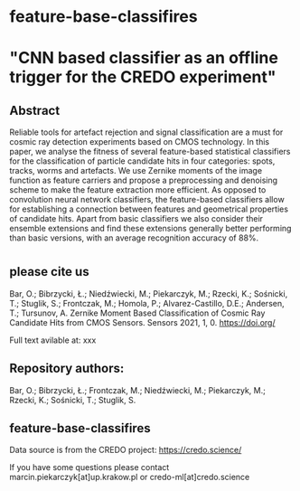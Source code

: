 # feature-base-classifires




# "CNN based classifier as an offline trigger for the CREDO experiment"

## Abstract 
Reliable tools for artefact rejection and signal classification are a must for cosmic ray detection experiments based on CMOS technology. In this paper, we analyse the fitness of several feature-based statistical classifiers for the classification of particle candidate hits in four categories: spots, tracks, worms and artefacts. We use Zernike moments of the image function as feature carriers and propose a preprocessing and denoising scheme to make the feature extraction more efficient. As opposed to convolution neural network classifiers, the feature-based classifiers allow for establishing a connection between features and geometrical properties of candidate hits. Apart from basic classifiers we also consider their ensemble extensions and find these extensions generally better performing than basic versions, with an average recognition accuracy of 88%.


#

## please cite us
Bar, O.; Bibrzycki, Ł.; Niedźwiecki, M.; Piekarczyk, M.; Rzecki, K.; Sośnicki, T.; Stuglik, S.; Frontczak, M.; Homola, P.; Alvarez-Castillo, D.E.; Andersen, T.; Tursunov, 
A. Zernike Moment Based Classification of Cosmic Ray Candidate Hits from CMOS Sensors.
Sensors 2021, 1, 0. https://doi.org/

Full text avilable at: 
xxx

## Repository authors:
Bar, O.; Bibrzycki, Ł.; Frontczak, M.; Niedźwiecki, M.; Piekarczyk, M.; Rzecki, K.; Sośnicki, T.; Stuglik, S.

## feature-base-classifires

Data source is from the CREDO project: https://credo.science/

If you have some questions please contact marcin.piekarczyk[at]up.krakow.pl or credo-ml[at]credo.science
